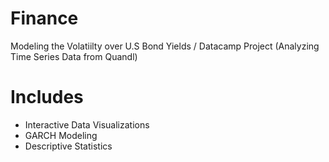 # Finance

Modeling the Volatiilty over U.S Bond Yields / Datacamp Project (Analyzing Time Series Data from Quandl)


# Includes
- Interactive Data Visualizations
- GARCH Modeling
- Descriptive Statistics
